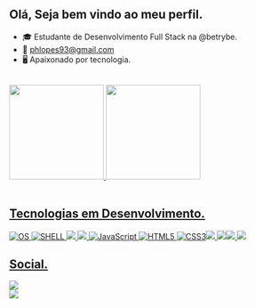 ## Olá, Seja bem vindo ao meu perfil.

- 🎓 Estudante de Desenvolvimento Full Stack na @betrybe.
- 📩 phlopes93@gmail.com
- 🖥️ Apaixonado por tecnologia.

<br>

 <div>
  <a href="https://github.com/phlopes">
  <img height="170em" src="https://github-readme-stats.vercel.app/api?username=phlopes&show_icons=true&theme=dracula&include_all_commits=true&count_private=true"/>
  <img height="170em" src="https://github-readme-stats.vercel.app/api/top-langs/?username=phlopes&layout=compact&langs_count=7&theme=dracula"/>
</div>
 <br> 
 
## Tecnologias em Desenvolvimento.
  
![OS](https://img.shields.io/badge/Ubuntu-E95420?style=for-the-badge&logo=ubuntu&logoColor=white) ![SHELL](https://img.shields.io/badge/Shell_Script-121011?style=for-the-badge&logo=gnu-bash&logoColor=white) 
<img src="https://img.shields.io/badge/React-20232A?style=for-the-badge&logo=react&logoColor=61DAFB"> <img src="https://img.shields.io/badge/Redux-593D88?style=for-the-badge&logo=redux&logoColor=white" /> ![JavaScript](https://img.shields.io/badge/JavaScript-323330?style=for-the-badge&logo=javascript&logoColor=F7DF1E) ![HTML5](https://img.shields.io/badge/HTML-239120?style=for-the-badge&logo=html5&logoColor=white) ![CSS3](https://img.shields.io/badge/CSS3-1572B6?style=for-the-badge&logo=css3&logoColor=white)<img src="https://img.shields.io/badge/Jest-C21325?style=for-the-badge&logo=jest&logoColor=white"> <img src="https://img.shields.io/badge/MySQL-00000F?style=for-the-badge&logo=mysql&logoColor=white"><img src="https://img.shields.io/badge/MongoDB-4EA94B?style=for-the-badge&logo=mongodb&logoColor=white"> <img src="https://img.shields.io/badge/Node.js-43853D?style=for-the-badge&logo=node.js&logoColor=white">

 
  
  ## Social.
  <div>
    <a href="https://www.instagram.com/phlopes93/">
    <img src="https://img.shields.io/badge/Instagram-E4405F?style=for-the-badge&logo=instagram&logoColor=white">
  <div>
    <a href="https://www.linkedin.com/in/paulohlopes/">
    <img src="https://img.shields.io/badge/LinkedIn-0077B5?style=for-the-badge&logo=linkedin&logoColor=white">
  </div>
   

